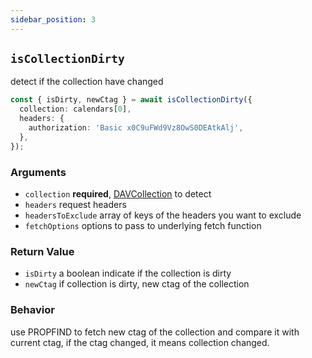 ```yaml
---
sidebar_position: 3
---
```


## `isCollectionDirty`

detect if the collection have changed

```ts
const { isDirty, newCtag } = await isCollectionDirty({
  collection: calendars[0],
  headers: {
    authorization: 'Basic x0C9uFWd9Vz8OwS0DEAtkAlj',
  },
});
```

### Arguments

- `collection` **required**, [DAVCollection](../../types/DAVCollection.md) to detect
- `headers` request headers
- `headersToExclude` array of keys of the headers you want to exclude
- `fetchOptions` options to pass to underlying fetch function

### Return Value

- `isDirty` a boolean indicate if the collection is dirty
- `newCtag` if collection is dirty, new ctag of the collection

### Behavior

use PROPFIND to fetch new ctag of the collection and compare it with current ctag, if the ctag changed, it means collection changed.
